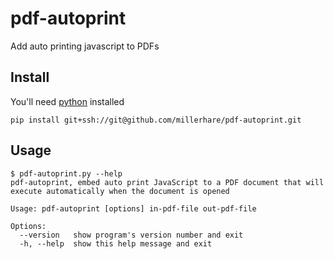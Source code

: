 # pdf-autoprint
Add auto printing javascript to PDFs


## Install
You'll need [python](https://www.python.org/) installed

    pip install git+ssh://git@github.com/millerhare/pdf-autoprint.git


## Usage

    $ pdf-autoprint.py --help
    pdf-autoprint, embed auto print JavaScript to a PDF document that will execute automatically when the document is opened

    Usage: pdf-autoprint [options] in-pdf-file out-pdf-file

    Options:
      --version   show program's version number and exit
      -h, --help  show this help message and exit

